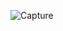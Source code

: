 ![Capture](https://user-images.githubusercontent.com/33928040/80919766-7ae3b200-8d89-11ea-96be-16cc28d2ea7c.JPG)

